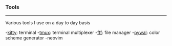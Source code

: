 
### Tools
----------
Various tools I use on a day to day basis

-[kitty](https://sw.kovidgoyal.net/kitty/): terminal
-[tmux](https://en.m.wikipedia.org/wiki/Tmux): terminal multiplexer
-[fff](https://github.com/dylanaraps/fff): file manager
-[pywal](https://github.com/dylanaraps/pywal): color scheme generator
-neovim

